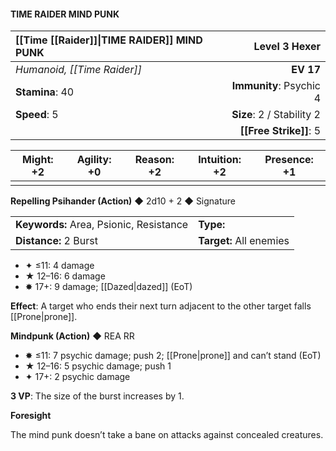 #### TIME RAIDER MIND PUNK

| [[Time [[Raider]]\|TIME RAIDER]] MIND PUNK   |         **Level 3 Hexer** |
| :---------------------- | ------------------------: |
| *Humanoid, [[Time Raider]]* |                 **EV 17** |
| **Stamina**: 40         |   **Immunity**: Psychic 4 |
| **Speed**: 5            | **Size**: 2 / Stability 2 |
|                         |        **[[Free Strike]]**: 5 |

| **Might**: +2 | **Agility**: +0 | **Reason**: +2 | **Intuition**: +2 | **Presence**: +1 |
| ------------- | --------------- | -------------- | ----------------- | ---------------- |
|               |                 |                |                   |                  |

**Repelling Psihander (Action)** ◆ 2d10 + 2 ◆ Signature

|                                         |                         |
| :-------------------------------------- | :---------------------- |
| **Keywords:** Area, Psionic, Resistance | **Type:**               |
| **Distance:** 2 Burst                   | **Target:** All enemies |

- ✦ ≤11: 4 damage
- ★ 12–16: 6 damage
- ✸ 17+: 9 damage; [[Dazed\|dazed]] (EoT)

**Effect**: A target who ends their next turn adjacent to the other target falls [[Prone\|prone]].

**Mindpunk (Action)** ◆ REA RR

- ✸ ≤11: 7 psychic damage; push 2; [[Prone\|prone]] and can’t stand (EoT)
- ★ 12–16: 5 psychic damage; push 1
- ✦ 17+: 2 psychic damage

**3 VP**: The size of the burst increases by 1.

**Foresight**

The mind punk doesn’t take a bane on attacks against concealed creatures.
